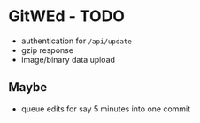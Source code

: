 # GitWEd - TODO

* authentication for `/api/update`
* gzip response
* image/binary data upload

## Maybe

* queue edits for say 5 minutes into one commit
